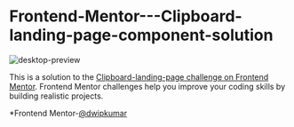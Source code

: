 # Frontend-Mentor---Clipboard-landing-page-component-solution

![desktop-preview](https://user-images.githubusercontent.com/121705553/215328974-1029c17e-8e05-4005-bc30-9ef61e99f747.jpg)





This is a solution to the [Clipboard-landing-page challenge on Frontend Mentor](https://www.frontendmentor.io/solutions/challengesclipboardlandingpageusing-html5-and-css3-cssflex-nSx0HM6jw-). Frontend Mentor challenges help you improve your coding skills by building realistic projects.


*Frontend Mentor-[@dwipkumar](https://www.frontendmentor.io/profile/dwipkumar)

